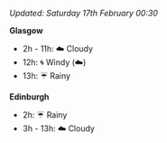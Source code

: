 *Updated: Saturday 17th February 00:30*

**Glasgow**

* 2h - 11h: :cloud: Cloudy
* 12h: :cyclone: Windy (:cloud:)
* 13h: :umbrella: Rainy

**Edinburgh**

* 2h: :umbrella: Rainy
* 3h - 13h: :cloud: Cloudy
